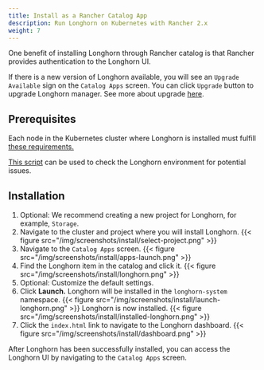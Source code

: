 ```yaml
---
title: Install as a Rancher Catalog App
description: Run Longhorn on Kubernetes with Rancher 2.x
weight: 7
---
```


One benefit of installing Longhorn through Rancher catalog is that Rancher provides authentication to the Longhorn UI.

If there is a new version of Longhorn available, you will see an `Upgrade Available` sign on the `Catalog Apps` screen. You can click `Upgrade` button to upgrade Longhorn manager. See more about upgrade [here](../upgrades).

## Prerequisites

Each node in the Kubernetes cluster where Longhorn is installed must fulfill [these requirements.](../#installation-requirements)

[This script](https://github.com/longhorn/longhorn/blob/master/scripts/environment_check.sh) can be used to check the Longhorn environment for potential issues.
    
## Installation

1. Optional: We recommend creating a new project for Longhorn, for example, `Storage`.
2. Navigate to the cluster and project where you will install Longhorn. 
    {{< figure src="/img/screenshots/install/select-project.png" >}}
3. Navigate to the `Catalog Apps` screen.
    {{< figure src="/img/screenshots/install/apps-launch.png" >}}
4. Find the Longhorn item in the catalog and click it.
    {{< figure src="/img/screenshots/install/longhorn.png" >}}
5. Optional: Customize the default settings. 
6. Click **Launch.** Longhorn will be installed in the `longhorn-system` namespace.
    {{< figure src="/img/screenshots/install/launch-longhorn.png" >}}
    Longhorn is now installed.
    {{< figure src="/img/screenshots/install/installed-longhorn.png" >}}
7. Click the `index.html` link to navigate to the Longhorn dashboard.
    {{< figure src="/img/screenshots/install/dashboard.png" >}}

After Longhorn has been successfully installed, you can access the Longhorn UI by navigating to the `Catalog Apps` screen.
